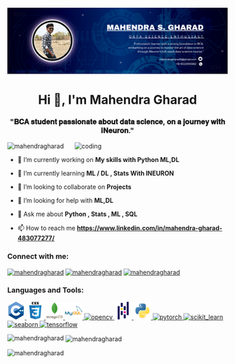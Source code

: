 ![logo](https://github.com/mahendragharad/Imp_banner/blob/main/Black%20and%20Red%20Gradient%20Professional%20LinkedIn%20Banner_loving.png)
<h1 align="center">Hi 👋, I'm Mahendra Gharad</h1>
<h3 align="center">"𝐁𝐂𝐀 𝐬𝐭𝐮𝐝𝐞𝐧𝐭 𝐩𝐚𝐬𝐬𝐢𝐨𝐧𝐚𝐭𝐞 𝐚𝐛𝐨𝐮𝐭 𝐝𝐚𝐭𝐚 𝐬𝐜𝐢𝐞𝐧𝐜𝐞, 𝐨𝐧 𝐚 𝐣𝐨𝐮𝐫𝐧𝐞𝐲 𝐰𝐢𝐭𝐡 𝐢𝐍𝐞𝐮𝐫𝐨𝐧."</h3>

<img align="right" alt="coding" width="350" src="https://user-images.githubusercontent.com/55389276/140866485-8fb1c876-9a8f-4d6a-98dc-08c4981eaf70.gif">

<p align="left"> <img src="https://komarev.com/ghpvc/?username=mahendragharad&label=Profile%20views&color=0e75b6&style=flat" alt="mahendragharad" /> </p>

- 🔭 I’m currently working on **My skills with Python ML,DL**

- 🌱 I’m currently learning **ML / DL , Stats With INEURON**

- 👯 I’m looking to collaborate on **Projects**

- 🤝 I’m looking for help with **ML,DL**

- 💬 Ask me about **Python , Stats , ML , SQL**

- 📫 How to reach me **https://www.linkedin.com/in/mahendra-gharad-483077277/**

<h3 align="left">Connect with me:</h3>
<p align="left">
<a href="https://linkedin.com/in/mahendragharad" target="blank"><img align="center" src="https://raw.githubusercontent.com/rahuldkjain/github-profile-readme-generator/master/src/images/icons/Social/linked-in-alt.svg" alt="mahendragharad" height="30" width="40" /></a>
<a href="https://fb.com/mahendragharad" target="blank"><img align="center" src="https://raw.githubusercontent.com/rahuldkjain/github-profile-readme-generator/master/src/images/icons/Social/facebook.svg" alt="mahendragharad" height="30" width="40" /></a>
<a href="https://instagram.com/mahendragharad" target="blank"><img align="center" src="https://raw.githubusercontent.com/rahuldkjain/github-profile-readme-generator/master/src/images/icons/Social/instagram.svg" alt="mahendragharad" height="30" width="40" /></a>
</p>

<h3 align="left">Languages and Tools:</h3>
<p align="left"> <a href="https://www.w3schools.com/cpp/" target="_blank" rel="noreferrer"> <img src="https://raw.githubusercontent.com/devicons/devicon/master/icons/cplusplus/cplusplus-original.svg" alt="cplusplus" width="40" height="40"/> </a> <a href="https://www.w3schools.com/css/" target="_blank" rel="noreferrer"> <img src="https://raw.githubusercontent.com/devicons/devicon/master/icons/css3/css3-original-wordmark.svg" alt="css3" width="40" height="40"/> </a> <a href="https://www.mongodb.com/" target="_blank" rel="noreferrer"> <img src="https://raw.githubusercontent.com/devicons/devicon/master/icons/mongodb/mongodb-original-wordmark.svg" alt="mongodb" width="40" height="40"/> </a> <a href="https://www.mysql.com/" target="_blank" rel="noreferrer"> <img src="https://raw.githubusercontent.com/devicons/devicon/master/icons/mysql/mysql-original-wordmark.svg" alt="mysql" width="40" height="40"/> </a> <a href="https://opencv.org/" target="_blank" rel="noreferrer"> <img src="https://www.vectorlogo.zone/logos/opencv/opencv-icon.svg" alt="opencv" width="40" height="40"/> </a> <a href="https://pandas.pydata.org/" target="_blank" rel="noreferrer"> <img src="https://raw.githubusercontent.com/devicons/devicon/2ae2a900d2f041da66e950e4d48052658d850630/icons/pandas/pandas-original.svg" alt="pandas" width="40" height="40"/> </a> <a href="https://www.python.org" target="_blank" rel="noreferrer"> <img src="https://raw.githubusercontent.com/devicons/devicon/master/icons/python/python-original.svg" alt="python" width="40" height="40"/> </a> <a href="https://pytorch.org/" target="_blank" rel="noreferrer"> <img src="https://www.vectorlogo.zone/logos/pytorch/pytorch-icon.svg" alt="pytorch" width="40" height="40"/> </a> <a href="https://scikit-learn.org/" target="_blank" rel="noreferrer"> <img src="https://upload.wikimedia.org/wikipedia/commons/0/05/Scikit_learn_logo_small.svg" alt="scikit_learn" width="40" height="40"/> </a> <a href="https://seaborn.pydata.org/" target="_blank" rel="noreferrer"> <img src="https://seaborn.pydata.org/_images/logo-mark-lightbg.svg" alt="seaborn" width="40" height="40"/> </a> <a href="https://www.tensorflow.org" target="_blank" rel="noreferrer"> <img src="https://www.vectorlogo.zone/logos/tensorflow/tensorflow-icon.svg" alt="tensorflow" width="40" height="40"/> </a> </p>

<p><img align="left" src="https://github-readme-stats.vercel.app/api/top-langs?username=mahendragharad&show_icons=true&locale=en&layout=compact" alt="mahendragharad" /></p>

<p>&nbsp;<img align="center" src="https://github-readme-stats.vercel.app/api?username=mahendragharad&show_icons=true&locale=en" alt="mahendragharad" /></p>

<p><img align="center" src="https://github-readme-streak-stats.herokuapp.com/?user=mahendragharad&" alt="mahendragharad" /></p>
